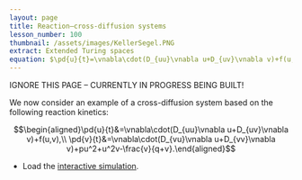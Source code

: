 ```yaml
---
layout: page
title: Reaction–cross-diffusion systems
lesson_number: 100
thumbnail: /assets/images/KellerSegel.PNG
extract: Extended Turing spaces
equation: $\pd{u}{t}=\vnabla\cdot(D_{uu}\vnabla u+D_{uv}\vnabla v)+f(u,v),$ $\pd{v}{t}=\vnabla\cdot(D_{vu}\vnabla u+D_{vv}\vnabla v)+g(u,v)$
---
```

IGNORE THIS PAGE – CURRENTLY IN PROGRESS BEING BUILT!

We now consider an example of a cross-diffusion system based on the following reaction kinetics:

$$\begin{aligned}\pd{u}{t}&=\vnabla\cdot(D_{uu}\vnabla u+D_{uv}\vnabla v)+f(u,v),\\ \pd{v}{t}&=\vnabla\cdot(D_{vu}\vnabla u+D_{vv}\vnabla v)+pu^2+u^2v-\frac{v}{q+v}.\end{aligned}$$

* Load the [interactive simulation](/sim/?preset=CrossDiffusion). 


